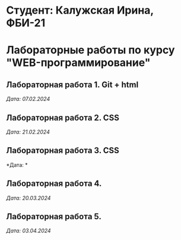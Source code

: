 # Студент: Калужская Ирина, ФБИ-21

# Лабораторные работы по курсу "WEB-программирование"

## Лабораторная работа 1. Git + html

*Дата: 07.02.2024*

## Лабораторная работа 2. CSS

*Дата: 21.02.2024*

## Лабораторная работа 3. CSS

*Дата: *

## Лабораторная работа 4.

*Дата: 20.03.2024*

## Лабораторная работа 5.

*Дата: 03.04.2024*